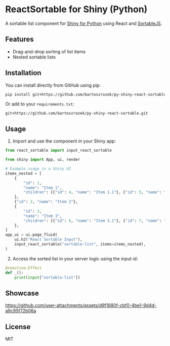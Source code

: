 
# ReactSortable for Shiny (Python)

A sortable list component for [Shiny for Python](https://shiny.posit.co/py/) using React and [SortableJS](https://github.com/SortableJS/SortableJS).

## Features
- Drag-and-drop sorting of list items
- Nested sortable lists

## Installation

You can install directly from GitHub using pip:

```bash
pip install git+https://github.com/bartoszrozek/py-shiny-react-sortable.git
```

Or add to your `requirements.txt`:

```
git+https://github.com/bartoszrozek/py-shiny-react-sortable.git
```

## Usage

1. Import and use the component in your Shiny app:

```python
from react_sortable import input_react_sortable

from shiny import App, ui, render

# Example usage in a Shiny UI
items_nested = [
    {
        "id": 1,
        "name": "Item 1",
        "children": [{"id": 4, "name": "Item 1.1"}, {"id": 5, "name": "Item 1.2"}],
    },
    {"id": 2, "name": "Item 2"},
    {
        "id": 3,
        "name": "Item 3",
        "children": [{"id": 6, "name": "Item 3.1"}, {"id": 7, "name": "Item 3.2"}],
    },
]
app_ui = ui.page_fluid(
    ui.h2("React Sortable Input"),
    input_react_sortable("sortable-list", items=items_nested),
)

```

2. Access the sorted list in your server logic using the input id:

```python
@reactive.Effect
def _():
	print(input["sortable-list"])
```

## Showcase

https://github.com/user-attachments/assets/d9f1880f-cbf0-4be1-9d4d-a9c95f72b06a

## License

MIT

